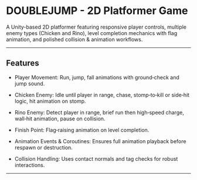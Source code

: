 # DOUBLEJUMP - 2D Platformer Game

A Unity-based 2D platformer featuring responsive player controls, multiple enemy types (Chicken and Rino), level completion mechanics with flag animation, and polished collision & animation workflows.

---

## Features

- Player Movement: Run, jump, fall animations with ground‑check and jump sound.

- Chicken Enemy: Idle until player in range, chase, stomp‑to‑kill or side‑hit logic, hit animation on stomp.

- Rino Enemy: Detect player in range, brief run then high‑speed charge, wall‑hit animation, pause on collision.

- Finish Point: Flag‑raising animation on level completion.

- Animation Events & Coroutines: Ensures full animation playback before respawn or destruction.

- Collision Handling: Uses contact normals and tag checks for robust interactions.

---


